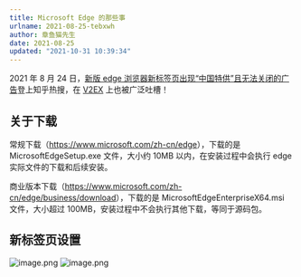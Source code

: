 ```yaml
---
title: Microsoft Edge 的那些事
urlname: 2021-08-25-tebxwh
author: 章鱼猫先生
date: 2021-08-25
updated: "2021-10-31 10:39:34"
---
```


2021 年 8 月 24 日，[新版 edge 浏览器新标签页出现“中国特供”且无法关闭的广告](https://www.zhihu.com/question/374362886)登上知乎热搜，在 [V2EX](https://www.v2ex.com/t/797669) 上也被广泛吐槽！

## 关于下载

常规下载（<https://www.microsoft.com/zh-cn/edge>），下载的是 MicrosoftEdgeSetup.exe 文件，大小约 10MB 以内，在安装过程中会执行 edge 实际文件的下载和后续安装。

商业版本下载（<https://www.microsoft.com/zh-cn/edge/business/download>），下载的是 MicrosoftEdgeEnterpriseX64.msi 文件，大小超过 100MB，安装过程中不会执行其他下载，等同于源码包。

## 新标签页设置

![image.png](https://shub.weiyan.tech/yuque/elog-cookbook-img/Fqla_qrIKZEWdDPNKirN7Uub0_dh.png)
![image.png](https://shub.weiyan.tech/yuque/elog-cookbook-img/FvT8VF2KAuhLKF0OMSvDxLk2_MIK.png)
